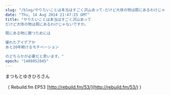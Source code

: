 ```yaml
---
slug: "/blog/やりたいことは本当はすごく沢山あって-だけど大体の物は既にあるわけじゃないですか"
date: "Thu, 14 Aug 2014 21:47:25 GMT"
title: "やりたいことは本当はすごく沢山あって  
だけど大体の物は既にあるわけじゃないですか。

既にある物に勝つためには

優れたアイデアか  
あと20年続けるモチベーション

のどちらかが必要だと思います。"
epoch: "1408052845"
---
```

        


まつもとゆきひろさん

（ Rebuild.fm EP53 [http://rebuild.fm/53/](http://rebuild.fm/53/) )